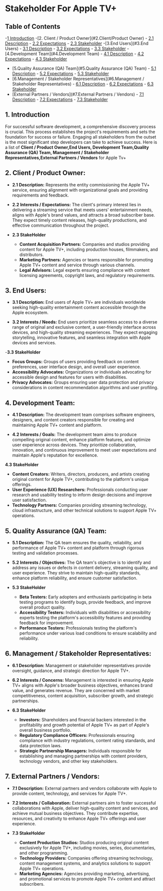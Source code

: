 # Stakeholder For Apple TV+

## Table of Contents

-[1 Introduction](#1.Introdcution)
-[2. Client / Product Owner](#2.Client/Product Owner)
      - [2.1 Description](#2.1Description)
      - [2.2 Expectations](#2.2Expectations)
      - [2.3 Stakeholder](#2.3StakeHolder)
-[3.End Users](#3.End Users)
      - [3.1 Description](#3.1Description)
      - [3.2 Expectations](#3.2Expectations)
      - [3.3 Stakeholder](#3.3StakeHolder) 
-[4.Development Team](#4.Development Team)
      - [4.1 Description](#4.1Description)
      - [4.2 Expectations](#4.2Expectations)
      - [4.3 Stakeholder](#4.3StakeHolder) 
- [5.Quality Assurance (QA) Team](#5.Quality Assurance (QA) Team)
      - [5.1 Description](#5.1Description)
      - [5.2 Expectations](#5.2Expectations)
      - [5.3 Stakeholder](#5.3StakeHolder) 
- [6.Management / Stakeholder Representatives](#6.Management / Stakeholder Representatives)
      - [6.1 Description](#6.1Description)
      - [6.2 Expectations](#6.2Expectations)
      - [6.3 Stakeholder](#6.3StakeHolder) 
- [External Partners / Vendors](#7.External Partners / Vendors)
      - [7.1 Description](#7.1Description)
      - [7.2 Expectations](#7.2Expectations)
      - [7.3 Stakeholder](#7.3StakeHolder) 

## 1. Introduction
For successful software development, a comprehensive discovery process is crucial. This process establishes the project's requirements and sets the foundation for success or failure. Engaging all stakeholders from the outset is the most significant step developers can take to achieve success.
Here is a list of **Client / Product Owner,End Users, Development Team,Quality Assurance (QA) Team, Management / Stakeholder Representatives,External Partners / Vendors** for Apple Tv+

## 2. Client / Product Owner:

- **2.1 Description:** Represents the entity commissioning the Apple TV+ service, ensuring alignment with organizational goals and providing requirements and feedback.
  
- **2.2 Interests / Expectations:** The client's primary interest lies in delivering a streaming service that meets users' entertainment needs, aligns with Apple's brand values, and attracts a broad subscriber base. They expect timely content releases, high-quality productions, and effective communication throughout the project.

- **2.3 StakeHolder**
  
   - **Content Acquisition Partners:** Companies and studios providing content for Apple TV+, including production houses, filmmakers, and distributors.
   - **Marketing Partners:** Agencies or teams responsible for promoting Apple TV+ content and service through various channels.
   - **Legal Advisors:** Legal experts ensuring compliance with content licensing agreements, copyright laws, and regulatory requirements.

## 3. End Users:

- **3.1 Description:** End users of Apple TV+ are individuals worldwide seeking high-quality entertainment content accessible through the Apple ecosystem.
  
- **3.2 Interests / Needs:** End users prioritize seamless access to a diverse range of original and exclusive content, a user-friendly interface across devices, and high-quality streaming experiences. They expect engaging storytelling, innovative features, and seamless integration with Apple devices and services.

 -**3.3 StakeHolder**
   - **Focus Groups:** Groups of users providing feedback on content preferences, user interface design, and overall user experience.
   - **Accessibility Advocates:** Organizations or individuals advocating for accessible design and features for users with disabilities.
   - **Privacy Advocates:** Groups ensuring user data protection and privacy considerations in content recommendation algorithms and user profiling.

## 4. Development Team:

- **4.1 Description:** The development team comprises software engineers, designers, and content creators responsible for creating and maintaining Apple TV+ content and platform.
  
- **4.2 Interests / Goals:** The development team aims to produce compelling original content, enhance platform features, and optimize user experience across devices. They prioritize collaboration, innovation, and continuous improvement to meet user expectations and maintain Apple's reputation for excellence.

 **4.3 StakeHolder**
   - **Content Creators:** Writers, directors, producers, and artists creating original content for Apple TV+, contributing to the platform's unique offerings.
   - **User Experience (UX) Researchers:** Professionals conducting user research and usability testing to inform design decisions and improve user satisfaction.
   - **Technology Partners:** Companies providing streaming technology, cloud infrastructure, and other technical solutions to support Apple TV+ operations.

## 5. Quality Assurance (QA) Team:

- **5.1 Description:** The QA team ensures the quality, reliability, and performance of Apple TV+ content and platform through rigorous testing and validation processes.
  
- **5.2 Interests / Objectives:** The QA team's objective is to identify and address any issues or defects in content delivery, streaming quality, and user experience. They strive to maintain high-quality standards, enhance platform reliability, and ensure customer satisfaction.

- **5.3 StakeHolder**
   - **Beta Testers:** Early adopters and enthusiasts participating in beta testing programs to identify bugs, provide feedback, and improve overall product quality.
   - **Accessibility Testers:** Individuals with disabilities or accessibility experts testing the platform's accessibility features and providing feedback for improvement.
   - **Performance Testers:** Professionals testing the platform's performance under various load conditions to ensure scalability and reliability.

## 6. Management / Stakeholder Representatives:

- **6.1 Description:** Management or stakeholder representatives provide oversight, guidance, and strategic direction for Apple TV+.
  
- **6.2 Interests / Concerns:** Management is interested in ensuring Apple TV+ aligns with Apple's broader business objectives, enhances brand value, and generates revenue. They are concerned with market competitiveness, content acquisition, subscriber growth, and strategic partnerships.

- **6.3 StakeHolder**
   - **Investors:** Shareholders and financial backers interested in the profitability and growth potential of Apple TV+ as part of Apple's overall business portfolio.
   - **Regulatory Compliance Officers:** Professionals ensuring compliance with industry regulations, content rating standards, and data protection laws.
   - **Strategic Partnership Managers:** Individuals responsible for establishing and managing partnerships with content providers, technology vendors, and other key stakeholders.

## 7. External Partners / Vendors:

- **7.1 Description:** External partners and vendors collaborate with Apple to provide content, technology, and services for Apple TV+.
  
- **7.2 Interests / Collaboration:** External partners aim to foster successful collaborations with Apple, deliver high-quality content and services, and achieve mutual business objectives. They contribute expertise, resources, and creativity to enhance Apple TV+ offerings and user experience.

- **7.3 StakeHolder**
   - **Content Production Studios:** Studios producing original content exclusively for Apple TV+, including movies, series, documentaries, and other programming.
   - **Technology Providers:** Companies offering streaming technology, content management systems, and analytics solutions to support Apple TV+ operations.
   - **Marketing Agencies:** Agencies providing marketing, advertising, and promotional services to promote Apple TV+ content and attract subscribers.
